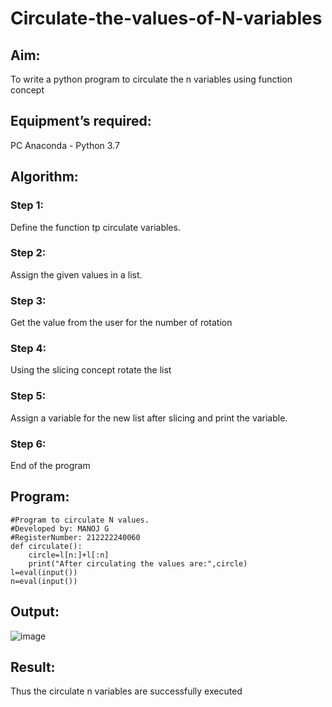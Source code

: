 # Circulate-the-values-of-N-variables
## Aim:
To write a python program to circulate the n variables using function concept
## Equipment’s required:
PC
Anaconda - Python 3.7
## Algorithm: 
### Step 1: 
Define the function tp circulate variables.
### Step 2: 
 Assign the given values in a list.
### Step 3: 
Get the value from the user for the number of rotation
### Step 4: 
Using the slicing concept rotate the list
### Step 5: 
Assign a variable for the new list after slicing and print the variable.
### Step 6: 
 End of the program
## Program:
```
#Program to circulate N values.
#Developed by: MANOJ G
#RegisterNumber: 212222240060
def circulate():
    circle=l[n:]+l[:n]
    print("After circulating the values are:",circle)
l=eval(input())
n=eval(input())
```
## Output:
![image](https://github.com/Danielmanoj/Circulate-the-values-of-N-variables/assets/69635071/82ca5c34-28db-44a9-9392-3a5f7a9b838d)

## Result:
Thus the circulate n variables are successfully executed
